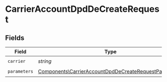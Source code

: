 # CarrierAccountDpdDeCreateRequest


## Fields

| Field                                                                                                                          | Type                                                                                                                           | Required                                                                                                                       | Description                                                                                                                    |
| ------------------------------------------------------------------------------------------------------------------------------ | ------------------------------------------------------------------------------------------------------------------------------ | ------------------------------------------------------------------------------------------------------------------------------ | ------------------------------------------------------------------------------------------------------------------------------ |
| `carrier`                                                                                                                      | *string*                                                                                                                       | :heavy_check_mark:                                                                                                             | N/A                                                                                                                            |
| `parameters`                                                                                                                   | [Components\CarrierAccountDpdDeCreateRequestParameters](../../Models/Components/CarrierAccountDpdDeCreateRequestParameters.md) | :heavy_check_mark:                                                                                                             | N/A                                                                                                                            |